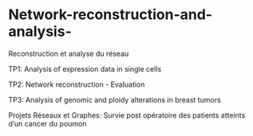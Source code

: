 # Network-reconstruction-and-analysis-
Reconstruction et analyse du réseau

TP1: Analysis of expression data in single cells

TP2: Network reconstruction - Evaluation

TP3: Analysis of genomic and ploidy alterations in breast tumors

Projets Réseaux et Graphes: Survie post opératoire des patients atteints d’un cancer du
poumon


